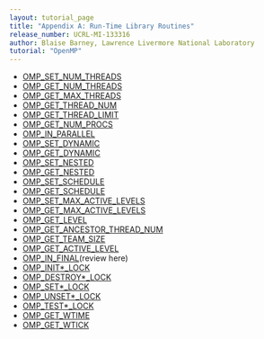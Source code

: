 ```yaml
---
layout: tutorial_page
title: "Appendix A: Run-Time Library Routines"
release_number: UCRL-MI-133316
author: Blaise Barney, Lawrence Livermore National Laboratory
tutorial: "OpenMP"
---
```


* [OMP_SET_NUM_THREADS](omp_set_num_threads.md)
* [OMP_GET_NUM_THREADS](omp_get_num_threads.md)
* [OMP_GET_MAX_THREADS](omp_get_max_threads.md)
* [OMP_GET_THREAD_NUM](omp_get_thread_num.md)
* [OMP_GET_THREAD_LIMIT](omp_get_thread_limit.md)
* [OMP_GET_NUM_PROCS](omp_get_num_procs.md)
* [OMP_IN_PARALLEL](omp_in_parallel.md)
* [OMP_SET_DYNAMIC](omp_set_dynamic.md)
* [OMP_GET_DYNAMIC](omp_get_dynamic.md)
* [OMP_SET_NESTED](omp_set_nested.md) 
* [OMP_GET_NESTED](omp_get_nested.md)
* [OMP_SET_SCHEDULE](omp_set_schedule.md)
* [OMP_GET_SCHEDULE](omp_get_schedule.md)
* [OMP_SET_MAX_ACTIVE_LEVELS](omp_set_max_active_levels.md)
* [OMP_GET_MAX_ACTIVE_LEVELS](omp_get_max_active_levels.md)
* [OMP_GET_LEVEL](omp_get_level.md)
* [OMP_GET_ANCESTOR_THREAD_NUM](omp_get_ancestor_thread_num.md)
* [OMP_GET_TEAM_SIZE](omp_get_team_size.md)
* [OMP_GET_ACTIVE_LEVEL](omp_get_active_level.md)
* [OMP_IN_FINAL](omp_in_final.md)(review here)
* [OMP_INIT*_LOCK ](omp_init_lock.md)
* [OMP_DESTROY*_LOCK](omp_destroy_lock.md)
* [OMP_SET*_LOCK](omp_set_lock.md)
* [OMP_UNSET*_LOCK]()
* [OMP_TEST*_LOCK]()
* [OMP_GET_WTIME]()
* [OMP_GET_WTICK]()
